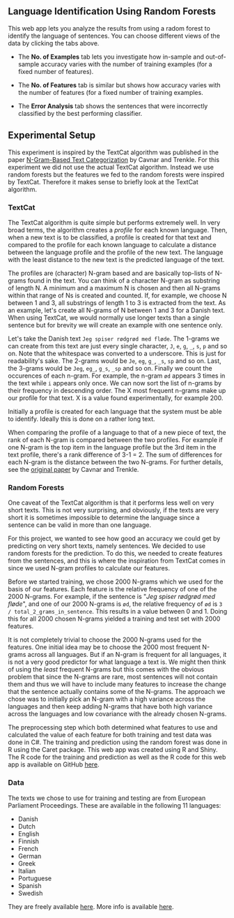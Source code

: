## Language Identification Using Random Forests ##

This web app lets you analyze the results from using a radom forest to identify the language of sentences. You can choose different views of the data by clicking the tabs above.

* The **No. of Examples** tab lets you investigate how in-sample and out-of-sample accuracy varies with the number of training examples (for a fixed number of features).

* The **No. of Features** tab is similar but shows how accuracy varies with the number of features (for a fixed number of training examples.

* The **Error Analysis** tab shows the sentences that were incorrectly classified by the best performing classifier.

## Experimental Setup ##

This experiment is inspired by the TextCat algorithm was published in the paper [N-Gram-Based Text Categorization](http://odur.let.rug.nl/vannoord/TextCat/textcat.pdf) by Cavnar and Trenkle. For this experiment we did not use the actual TextCat algorithm. Instead we use random forests but the features we fed to the random forests were inspired by TextCat. Therefore it makes sense to briefly look at the TextCat algorithm.

### TextCat ###
The TextCat algorithm is quite simple but performs extremely well. In very broad terms, the algorithm creates a *profile* for each known language. Then, when a new text is to be classified, a profile is created for that text and compared to the profile for each known language to calculate a distance between the language profile and the profile of the new text. The language with the least distance to the new text is the predicted language of the text.

The profiles are (character) N-gram based and are basically top-lists of N-grams found in the text. You can think of a character N-gram as substring of length N. A minimum and a maximum N is chosen and then all N-grams within that range of Ns is created and counted. If, for example, we choose N between 1 and 3, all substrings of length 1 to 3 is extracted from the text. As an example, let's create all N-grams of N between 1 and 3 for a Danish text. When using TextCat, we would normally use longer texts than a single sentence but for brevity we will create an example with one sentence only.

Let's take the Danish text `Jeg spiser rødgrød med fløde`. The 1-grams we can create from this text are just every single character, `J`, `e`, `g`, `_`, `s`, `p` and so on. Note that the whitespace was converted to a underscore. This is just for readability's sake. The 2-grams would be `Je`, `eg`, `g_`, `_s`, `sp` and so on. Last, the 3-grams would be `Jeg`, `eg_`, `g_s`, `_sp` and so on. Finally we count the occurences of each n-gram. For example, the n-gram `ød` appears 3 times in the text while `i` appears only once. We can now sort the list of n-grams by their frequency in descending order. The X most frequent n-grams make up our profile for that text. X is a value found experimentally, for example 200.

Initially a profile is created for each language that the system must be able to identify. Ideally this is done on a rather long text.

When comparing the profile of a language to that of a new piece of text, the rank of each N-gram is compared between the two profiles. For example if one N-gram is the top item in the language profile but the 3rd item in the text profile, there's a rank difference of 3-1 = 2. The sum of differences for each N-gram is the distance between the two N-grams. For further details, see the [original paper](http://odur.let.rug.nl/vannoord/TextCat/textcat.pdf) by Cavnar and Trenkle.

### Random Forests ###
One caveat of the TextCat algorithm is that it performs less well on very short texts. This is not very surprising, and obviously, if the texts are very short it is sometimes impossible to determine the language since a sentence can be valid in more than one language. 

For this project, we wanted to see how good an accuracy we could get by predicting on very short texts, namely sentences. We decided to use random forests for the prediction. To do this, we needed to create features from the sentences, and this is where the inspiration from TextCat comes in since we used N-gram profiles to calculate our features.


Before we started training, we chose 2000 N-grams which we used for the basis of our features. Each feature is the relative frequency of one of the 2000 N-grams. For example, if the sentence is "*Jeg spiser rødgrød med fløde*", and one of our 2000 N-grams is `ød`, the relative frequency of `ød` is `3 / total_2_grams_in_sentence`. This results in a value between 0 and 1. Doing this for all 2000 chosen N-grams yielded a training and test set with 2000 features.

It is not completely trivial to choose the 2000 N-grams used for the features. One initial idea may be to choose the 2000 most frequent N-grams across all languages. But if an N-gram is frequent for all languages, it is not a very good predictor for what language a text is. We might then think of using the *least* frequent N-grams but this comes with the obvious problem that since the N-grams are rare, most sentences will not contain them and thus we will have to include many features to increase the change that the sentence actually contains some of the N-grams. The approach we chose was to initially pick an N-gram with a high variance across the languages and then keep adding N-grams that have both high variance across the languages and low covariance with the already chosen N-grams.

The preprocessing step which both determined what features to use and calculated the value of each feature for both training and test data was done in C#. The training and prediction using the random forest was done in R using the Caret package. This web app was created using R and Shiny. The R code for the training and prediction as well as the R code for this web app is available on GitHub [here](https://github.com/sorenlind/DataProductsLanguageIdentification).

### Data ###
The texts we chose to use for training and testing are from European Parliament Proceedings. These are available in the following 11 languages:

* Danish
* Dutch
* English
* Finnish
* French
* German
* Greek
* Italian
* Portuguese
* Spanish
* Swedish

They are freely available [here](http://nltk.ldc.upenn.edu/packages/corpora/). More info is available [here](http://www.statmt.org/europarl/).


